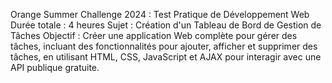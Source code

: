 Orange Summer Challenge 2024 : 
Test Pratique de Développement Web
Durée totale : 4 heures
Sujet : Création d'un Tableau de Bord de Gestion de Tâches
Objectif : Créer une application Web complète pour gérer des tâches, incluant des fonctionnalités pour ajouter, afficher et supprimer des tâches, en utilisant HTML, CSS, JavaScript et AJAX pour interagir avec une API publique gratuite.
